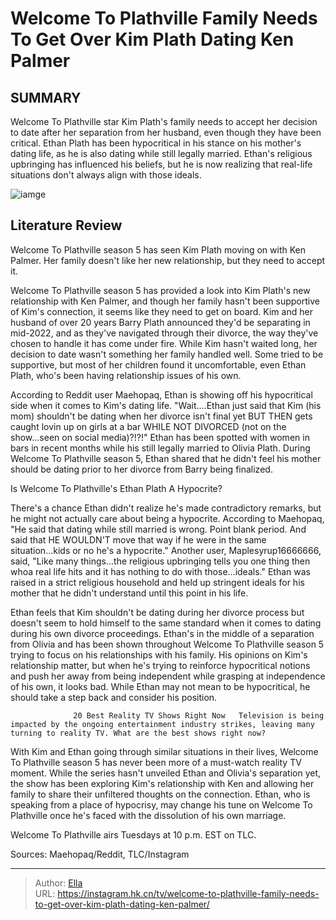 # Welcome To Plathville Family Needs To Get Over Kim Plath Dating Ken Palmer


## SUMMARY 



  Welcome To Plathville star Kim Plath&#39;s family needs to accept her decision to date after her separation from her husband, even though they have been critical.   Ethan Plath has been hypocritical in his stance on his mother&#39;s dating life, as he is also dating while still legally married.   Ethan&#39;s religious upbringing has influenced his beliefs, but he is now realizing that real-life situations don&#39;t always align with those ideals.  

![iamge](https://static1.srcdn.com/wordpress/wp-content/uploads/2023/09/welcome-to-plathville_-8-ways-kim-plath-turned-into-a-monster-on-offscreen-she-s-out-of-control.jpg)

## Literature Review
Welcome To Plathville season 5 has seen Kim Plath moving on with Ken Palmer. Her family doesn&#39;t like her new relationship, but they need to accept it.




Welcome To Plathville season 5 has provided a look into Kim Plath&#39;s new relationship with Ken Palmer, and though her family hasn&#39;t been supportive of Kim&#39;s connection, it seems like they need to get on board. Kim and her husband of over 20 years Barry Plath announced they&#39;d be separating in mid-2022, and as they&#39;ve navigated through their divorce, the way they&#39;ve chosen to handle it has come under fire. While Kim hasn&#39;t waited long, her decision to date wasn&#39;t something her family handled well. Some tried to be supportive, but most of her children found it uncomfortable, even Ethan Plath, who&#39;s been having relationship issues of his own.




According to Reddit user Maehopaq, Ethan is showing off his hypocritical side when it comes to Kim&#39;s dating life. &#34;Wait....Ethan just said that Kim (his mom) shouldn&#39;t be dating when her divorce isn&#39;t final yet BUT THEN gets caught lovin up on girls at a bar WHILE NOT DIVORCED (not on the show...seen on social media)?!?!&#34; Ethan has been spotted with women in bars in recent months while his still legally married to Olivia Plath. During Welcome To Plathville season 5, Ethan shared that he didn&#39;t feel his mother should be dating prior to her divorce from Barry being finalized.


 Is Welcome To Plathville&#39;s Ethan Plath A Hypocrite? 
          

There&#39;s a chance Ethan didn&#39;t realize he&#39;s made contradictory remarks, but he might not actually care about being a hypocrite. According to Maehopaq, &#34;He said that dating while still married is wrong. Point blank period. And said that HE WOULDN&#39;T move that way if he were in the same situation...kids or no he&#39;s a hypocrite.&#34; Another user, Maplesyrup16666666, said, &#34;Like many things...the religious upbringing tells you one thing then whoa real life hits and it has nothing to do with those...ideals.&#34; Ethan was raised in a strict religious household and held up stringent ideals for his mother that he didn&#39;t understand until this point in his life.





 

Ethan feels that Kim shouldn&#39;t be dating during her divorce process but doesn&#39;t seem to hold himself to the same standard when it comes to dating during his own divorce proceedings. Ethan&#39;s in the middle of a separation from Olivia and has been shown throughout Welcome To Plathville season 5 trying to focus on his relationships with his family. His opinions on Kim&#39;s relationship matter, but when he&#39;s trying to reinforce hypocritical notions and push her away from being independent while grasping at independence of his own, it looks bad. While Ethan may not mean to be hypocritical, he should take a step back and consider his position.

                  20 Best Reality TV Shows Right Now   Television is being impacted by the ongoing entertainment industry strikes, leaving many turning to reality TV. What are the best shows right now?    




With Kim and Ethan going through similar situations in their lives, Welcome To Plathville season 5 has never been more of a must-watch reality TV moment. While the series hasn&#39;t unveiled Ethan and Olivia&#39;s separation yet, the show has been exploring Kim&#39;s relationship with Ken and allowing her family to share their unfiltered thoughts on the connection. Ethan, who is speaking from a place of hypocrisy, may change his tune on Welcome To Plathville once he&#39;s faced with the dissolution of his own marriage.

Welcome To Plathville airs Tuesdays at 10 p.m. EST on TLC.

Sources: Maehopaq/Reddit, TLC/Instagram



---

> Author: [Ella](https://instagram.hk.cn/)  
> URL: https://instagram.hk.cn/tv/welcome-to-plathville-family-needs-to-get-over-kim-plath-dating-ken-palmer/  

